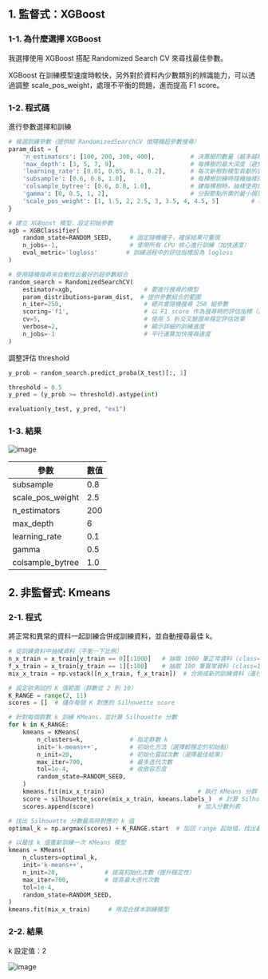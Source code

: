 ## 1. 監督式：XGBoost

### 1-1. 為什麼選擇 XGBoost

我選擇使用 XGBoost 搭配 Randomized Search CV 來尋找最佳參數。

XGBoost 在訓練模型速度時較快，另外對於資料內少數類別的辨識能力，可以透過調整 scale_pos_weight，處理不平衡的問題，進而提高 F1 score。

### 1-2. 程式碼

進行參數選擇和訓練
``` python
# 候選訓練參數（提供給 RandomizedSearchCV 做隨機超參數搜尋）
param_dist = {
    'n_estimators': [100, 200, 300, 400],          # 決策樹的數量（越多越穩定，但訓練時間較久）
    'max_depth': [3, 5, 7, 9],                     # 每棵樹的最大深度（避免過擬合）
    'learning_rate': [0.01, 0.05, 0.1, 0.2],       # 每次新樹對模型貢獻的比例（越小越穩定，越大收斂越快）
    'subsample': [0.6, 0.8, 1.0],                  # 每棵樹訓練時隨機抽樣的樣本比例（控制過擬合）
    'colsample_bytree': [0.6, 0.8, 1.0],           # 建每棵樹時，抽樣使用的特徵比例（降低特徵間共線性）
    'gamma': [0, 0.5, 1, 2],                       # 分裂節點所需的最小損失減少量（越大越保守，抑制過擬合）
    'scale_pos_weight': [1, 1.5, 2, 2.5, 3, 3.5, 4, 4.5, 5]         # 權重平衡，用來處理類別不平衡
}

# 建立 XGBoost 模型，設定初始參數
xgb = XGBClassifier(
    random_state=RANDOM_SEED,     # 固定隨機種子，確保結果可重現
    n_jobs=-1,                    # 使用所有 CPU 核心進行訓練（加快速度）
    eval_metric='logloss'        # 訓練過程中的評估指標設為 logloss
)

# 使用隨機搜尋來自動找出最好的超參數組合
random_search = RandomizedSearchCV(
    estimator=xgb,                    # 要進行搜尋的模型
    param_distributions=param_dist,  # 提供參數組合的範圍
    n_iter=250,                       # 總共會隨機搜尋 250 組參數
    scoring='f1',                     # 以 F1 score 作為搜尋時的評估指標（適合類別不平衡）
    cv=5,                             # 使用 5 折交叉驗證來穩定評估效果
    verbose=2,                        # 顯示詳細的訓練進度
    n_jobs=-1                         # 平行運算加快搜尋速度
)
```

調整評估 threshold

``` python
y_prob = random_search.predict_proba(X_test)[:, 1]

threshold = 0.5
y_pred = (y_prob >= threshold).astype(int)

evaluation(y_test, y_pred, "ex1")
```

### 1-3. 結果

![image](https://raw.githubusercontent.com/SenCha930511/NTCU-Machine-Learning/refs/heads/assignment-acs111132/images/supervise_result.png)

| 參數             | 數值 |
| ---------------- | ---- |
| subsample        | 0.8  |
| scale_pos_weight | 2.5  |
| n_estimators     | 200  |
| max_depth        | 6    |
| learning_rate    | 0.1  |
| gamma            | 0.5  |
| colsample_bytree | 1.0  |


## 2. 非監督式: Kmeans

### 2-1. 程式

將正常和異常的資料一起訓練合併成訓練資料，並自動搜尋最佳 k。

```python
# 從訓練資料中抽樣資料（平衡一下比例）
n_x_train = x_train[y_train == 0][:1000]   # 抽取 1000 筆正常資料 (class=0)
f_x_train = x_train[y_train == 1][:100]    # 抽取 100 筆異常資料 (class=1)
mix_x_train = np.vstack([n_x_train, f_x_train])  # 合併成新的訓練資料（進行分群）

# 設定欲測試的 K 值範圍（群數從 2 到 10）
K_RANGE = range(2, 11)
scores = []  # 儲存每個 K 對應的 Silhouette score

# 針對每個群數 k 訓練 KMeans，並計算 Silhouette 分數
for k in K_RANGE:
    kmeans = KMeans(
        n_clusters=k,             # 指定群數 k
        init='k-means++',         # 初始化方法（選擇較穩定的初始點）
        n_init=20,                # 初始化嘗試次數（選擇最佳結果）
        max_iter=700,             # 最多迭代次數
        tol=1e-4,                 # 收斂容忍度
        random_state=RANDOM_SEED,
    )
    kmeans.fit(mix_x_train)                          # 執行 KMeans 分群
    score = silhouette_score(mix_x_train, kmeans.labels_)  # 計算 Silhouette 分數（分群品質指標）
    scores.append(score)                             # 加入分數列表

# 找出 Silhouette 分數最高時對應的 k 值
optimal_k = np.argmax(scores) + K_RANGE.start  # 加回 range 起始值，找出最佳群數

# 以最佳 k 值重新訓練一次 KMeans 模型
kmeans = KMeans(
    n_clusters=optimal_k,
    init='k-means++',
    n_init=20,             # 提高初始化次數（提升穩定性）
    max_iter=700,          # 提高最大迭代次數
    tol=1e-4,
    random_state=RANDOM_SEED,
)
kmeans.fit(mix_x_train)     # 用混合樣本訓練模型
```

### 2-2. 結果

k 設定值：2

![image](https://raw.githubusercontent.com/SenCha930511/NTCU-Machine-Learning/refs/heads/assignment-acs111132/images/unsupervise_result.png)


